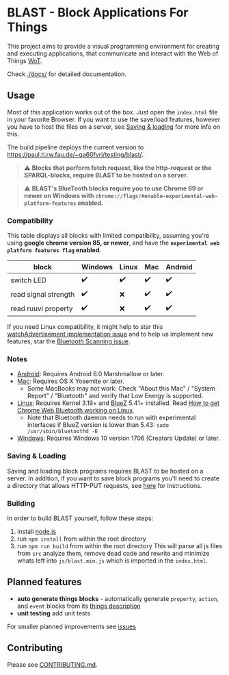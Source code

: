 # BLAST - Block Applications For Things 
This project aims to provide a visual programming environment for creating and executing applications, that communicate and interact with the Web of Things [WoT](https://www.w3.org/TR/wot-architecture/).

Check [./docs/](docs/) for detailed documentation.

## Usage
Most of this application works out of the box. Just open the `index.html` file in your favorite Browser.
If you want to use the save/load features, however you have to host the files on a server, see [Saving & loading](#saving--loading) for more info on this.

The build pipeline deploys the current version to https://paul.ti.rw.fau.de/~qa60fyri/testing/blast/.

> :warning: **Blocks that perform fetch request, like the http-request or the SPARQL-blocks, require BLAST to be hosted on a server.**  

> :warning: **BLAST's BlueTooth blocks require you to use Chrome 89 or newer on Windows with `chrome://flags/#enable-experimental-web-platform-features` enabled.**

### Compatibility
This table displays all blocks with limited compatibility, assuming you're using **google chrome version 85, or newer**, and have the **`experimental web platform features flag` enabled**.



| block | Windows | Linux | Mac | Android |
|---|---|---|---|---|
| switch LED | :heavy_check_mark: | :heavy_check_mark: | :heavy_check_mark: | :heavy_check_mark: |
| read signal strength | :heavy_check_mark: | :x: | :heavy_check_mark: | :heavy_check_mark: |
| read ruuvi property | :heavy_check_mark: | :x: | :heavy_check_mark: | :heavy_check_mark: |

If you need Linux compatibility, it might help to star this [watchAdvertisement implementation issue](https://bugs.chromium.org/p/chromium/issues/detail?id=654897&q=watchAdvertisements&can=2) and to help us implement new features, star the [Bluetooth Scanning issue](https://bugs.chromium.org/p/chromium/issues/detail?id=897312). 

### Notes

* [Android](https://crbug.com/471536): Requires Android 6.0 Marshmallow or later.
* [Mac](https://crbug.com/364359): Requires OS X Yosemite or later.
  * Some MacBooks may not work: Check "About this Mac" / "System Report" / "Bluetooth" and verify that Low Energy is supported.
* [Linux](https://crbug.com/570344): Requires Kernel 3.19+ and [BlueZ](http://www.bluez.org/) 5.41+ installed. Read [How to get Chrome Web Bluetooth working on Linux](https://acassis.wordpress.com/2016/06/28/how-to-get-chrome-web-bluetooth-working-on-linux/).
  * Note that Bluetooth daemon needs to run with experimental interfaces if BlueZ version is lower than 5.43: `sudo /usr/sbin/bluetoothd -E`
* [Windows](https://crbug.com/507419): Requires Windows 10 version 1706 (Creators Update) or later.

### Saving & Loading
Saving and loading block programs requires BLAST to be hosted on a server. In addition, if you want to save block programs you'll need to create a directory that allows HTTP-PUT requests, see [here](https://github.com/wintechis/wilde13/blob/master/FAQ.md#how-can-i-create-a-read-write-linked-data-server-based-on-the-apache-http-server) for instructions. 

### Building
In order to build BLAST yourself, follow these steps:
1. install [node.js](https://nodejs.org/en/)
2. run `npm install` from within the root directory
3. run `npm run build` from within the root directory
This will parse all js files from `src` analyze them, remove dead code and rewrite and minimize whats left into `js/blast.min.js` which is imported in the `index.html`.

## Planned features
* **auto generate things blocks** - automatically generate `property`, `action`, and `event` blocks from its [things description](https://www.w3.org/TR/wot-thing-description/)
* **unit testing** add unit tests
  
For smaller planned improvements see [issues](https://github.com/wintechis/blast/issues)

## Contributing
Please see [CONTRIBUTING.md](CONTRIBUTING.md).
